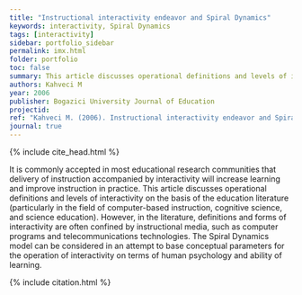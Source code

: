```yaml
---
title: "Instructional interactivity endeavor and Spiral Dynamics"
keywords: interactivity, Spiral Dynamics
tags: [interactivity]
sidebar: portfolio_sidebar
permalink: imx.html
folder: portfolio
toc: false
summary: This article discusses operational definitions and levels of interactivity on the basis of the education literature, particularly in the field of computer-based instruction, cognitive science, and science education.
authors: Kahveci M
year: 2006
publisher: Bogazici University Journal of Education
projectid:
ref: "Kahveci M. (2006). Instructional interactivity endeavor and Spiral Dynamics. <i>Bogazici University Journal of Education, 20</i>(1), 11-24."
journal: true
---
```


{% include cite_head.html %}

It is commonly accepted in most educational research communities that delivery of instruction accompanied by interactivity will increase learning and improve instruction in practice. This article discusses operational definitions and levels of interactivity on the basis of the education literature (particularly in the field of computer-based instruction, cognitive science, and science education). However, in the literature, definitions and forms of interactivity are often confined by instructional media, such as computer programs and telecommunications technologies. The Spiral Dynamics model can be considered in an attempt to base conceptual parameters for the operation of interactivity on terms of human psychology and ability of learning.

{% include citation.html %}